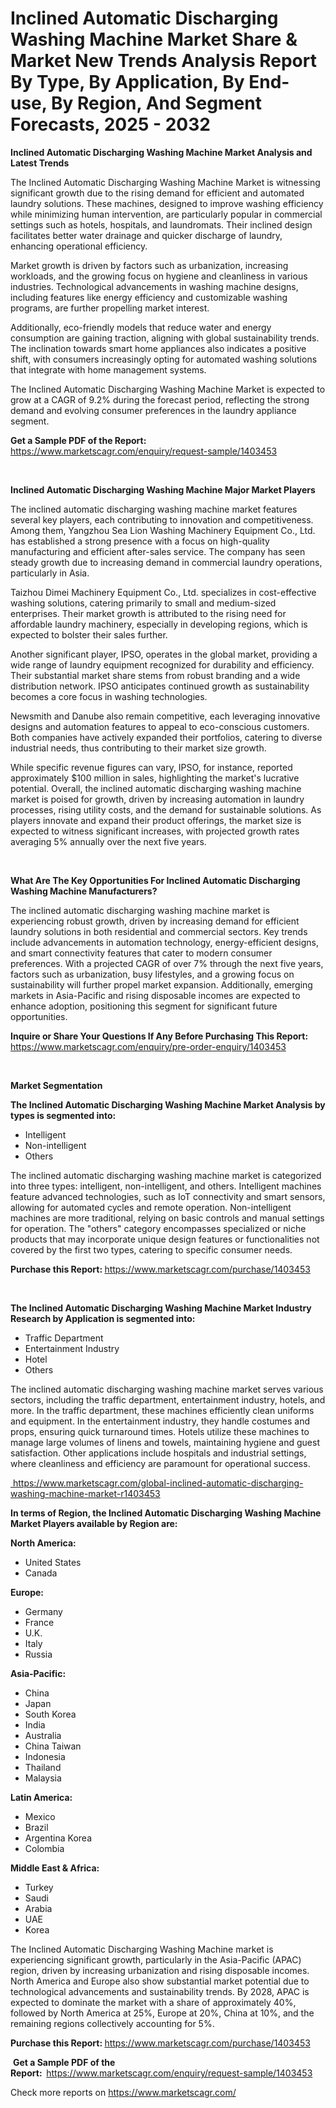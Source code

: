 <p><h1>Inclined Automatic Discharging Washing Machine Market Share & Market New Trends Analysis Report By Type, By Application, By End-use, By Region, And Segment Forecasts, 2025 - 2032</h1></p><p><strong>Inclined Automatic Discharging Washing Machine Market Analysis and Latest Trends</strong></p>
<p><p>The Inclined Automatic Discharging Washing Machine Market is witnessing significant growth due to the rising demand for efficient and automated laundry solutions. These machines, designed to improve washing efficiency while minimizing human intervention, are particularly popular in commercial settings such as hotels, hospitals, and laundromats. Their inclined design facilitates better water drainage and quicker discharge of laundry, enhancing operational efficiency.</p><p>Market growth is driven by factors such as urbanization, increasing workloads, and the growing focus on hygiene and cleanliness in various industries. Technological advancements in washing machine designs, including features like energy efficiency and customizable washing programs, are further propelling market interest.</p><p>Additionally, eco-friendly models that reduce water and energy consumption are gaining traction, aligning with global sustainability trends. The inclination towards smart home appliances also indicates a positive shift, with consumers increasingly opting for automated washing solutions that integrate with home management systems. </p><p>The Inclined Automatic Discharging Washing Machine Market is expected to grow at a CAGR of 9.2% during the forecast period, reflecting the strong demand and evolving consumer preferences in the laundry appliance segment.</p></p>
<p><strong>Get a Sample PDF of the Report:&nbsp;</strong> <a href="https://www.marketscagr.com/enquiry/request-sample/1403453?utm_campaign=1869&utm_medium=2&utm_source=Github&utm_content=ia&utm_term=13012025&utm_id=inclined-automatic-discharging-washing-machine">https://www.marketscagr.com/enquiry/request-sample/1403453</a></p>
<p>&nbsp;</p>
<p><strong>Inclined Automatic Discharging Washing Machine Major Market Players</strong></p>
<p><p>The inclined automatic discharging washing machine market features several key players, each contributing to innovation and competitiveness. Among them, Yangzhou Sea Lion Washing Machinery Equipment Co., Ltd. has established a strong presence with a focus on high-quality manufacturing and efficient after-sales service. The company has seen steady growth due to increasing demand in commercial laundry operations, particularly in Asia.</p><p>Taizhou Dimei Machinery Equipment Co., Ltd. specializes in cost-effective washing solutions, catering primarily to small and medium-sized enterprises. Their market growth is attributed to the rising need for affordable laundry machinery, especially in developing regions, which is expected to bolster their sales further.</p><p>Another significant player, IPSO, operates in the global market, providing a wide range of laundry equipment recognized for durability and efficiency. Their substantial market share stems from robust branding and a wide distribution network. IPSO anticipates continued growth as sustainability becomes a core focus in washing technologies.</p><p>Newsmith and Danube also remain competitive, each leveraging innovative designs and automation features to appeal to eco-conscious customers. Both companies have actively expanded their portfolios, catering to diverse industrial needs, thus contributing to their market size growth.</p><p>While specific revenue figures can vary, IPSO, for instance, reported approximately $100 million in sales, highlighting the market's lucrative potential. Overall, the inclined automatic discharging washing machine market is poised for growth, driven by increasing automation in laundry processes, rising utility costs, and the demand for sustainable solutions. As players innovate and expand their product offerings, the market size is expected to witness significant increases, with projected growth rates averaging 5% annually over the next five years.</p></p>
<p>&nbsp;</p>
<p><strong>What Are The Key Opportunities For Inclined Automatic Discharging Washing Machine Manufacturers?</strong></p>
<p><p>The inclined automatic discharging washing machine market is experiencing robust growth, driven by increasing demand for efficient laundry solutions in both residential and commercial sectors. Key trends include advancements in automation technology, energy-efficient designs, and smart connectivity features that cater to modern consumer preferences. With a projected CAGR of over 7% through the next five years, factors such as urbanization, busy lifestyles, and a growing focus on sustainability will further propel market expansion. Additionally, emerging markets in Asia-Pacific and rising disposable incomes are expected to enhance adoption, positioning this segment for significant future opportunities.</p></p>
<p><strong>Inquire or Share Your Questions If Any Before Purchasing This Report:</strong> <a href="https://www.marketscagr.com/enquiry/pre-order-enquiry/1403453?utm_campaign=1869&utm_medium=2&utm_source=Github&utm_content=ia&utm_term=13012025&utm_id=inclined-automatic-discharging-washing-machine">https://www.marketscagr.com/enquiry/pre-order-enquiry/1403453</a></p>
<p>&nbsp;</p>
<p><strong>Market Segmentation</strong></p>
<p><strong>The Inclined Automatic Discharging Washing Machine Market Analysis by types is segmented into:</strong></p>
<p><ul><li>Intelligent</li><li>Non-intelligent</li><li>Others</li></ul></p>
<p><p>The inclined automatic discharging washing machine market is categorized into three types: intelligent, non-intelligent, and others. Intelligent machines feature advanced technologies, such as IoT connectivity and smart sensors, allowing for automated cycles and remote operation. Non-intelligent machines are more traditional, relying on basic controls and manual settings for operation. The "others" category encompasses specialized or niche products that may incorporate unique design features or functionalities not covered by the first two types, catering to specific consumer needs.</p></p>
<p><strong>Purchase this Report:&nbsp;</strong><a href="https://www.marketscagr.com/purchase/1403453?utm_campaign=1869&utm_medium=2&utm_source=Github&utm_content=ia&utm_term=13012025&utm_id=inclined-automatic-discharging-washing-machine">https://www.marketscagr.com/purchase/1403453</a></p>
<p>&nbsp;</p>
<p><strong>The Inclined Automatic Discharging Washing Machine Market Industry Research by Application is segmented into:</strong></p>
<p><ul><li>Traffic Department</li><li>Entertainment Industry</li><li>Hotel</li><li>Others</li></ul></p>
<p><p>The inclined automatic discharging washing machine market serves various sectors, including the traffic department, entertainment industry, hotels, and more. In the traffic department, these machines efficiently clean uniforms and equipment. In the entertainment industry, they handle costumes and props, ensuring quick turnaround times. Hotels utilize these machines to manage large volumes of linens and towels, maintaining hygiene and guest satisfaction. Other applications include hospitals and industrial settings, where cleanliness and efficiency are paramount for operational success.</p></p>
<p><a href="https://www.marketscagr.com/global-inclined-automatic-discharging-washing-machine-market-r1403453?utm_campaign=1869&utm_medium=2&utm_source=Github&utm_content=ia&utm_term=13012025&utm_id=inclined-automatic-discharging-washing-machine">&nbsp;https://www.marketscagr.com/global-inclined-automatic-discharging-washing-machine-market-r1403453</a></p>
<p><strong>In terms of Region, the Inclined Automatic Discharging Washing Machine Market Players available by Region are:</strong></p>
<p>
    <p> <strong> North America: </strong>
        <ul>
            <li>United States</li>
            <li>Canada</li>
        </ul>
        </p> 
    <p> <strong> Europe: </strong>
        <ul>
            <li>Germany</li>
            <li>France</li>
            <li>U.K.</li>
            <li>Italy</li>
            <li>Russia</li>
        </ul>
        </p> 
    <p> <strong> Asia-Pacific: </strong>
        <ul>
            <li>China</li>
            <li>Japan</li>
            <li>South Korea</li>
            <li>India</li>
            <li>Australia</li>
            <li>China Taiwan</li>
            <li>Indonesia</li>
            <li>Thailand</li>
            <li>Malaysia</li>
        </ul>
        </p> 
    <p> <strong> Latin America: </strong>
        <ul>
            <li>Mexico</li>
            <li>Brazil</li>
            <li>Argentina Korea</li>
            <li>Colombia</li>
        </ul>
        </p> 
    <p> <strong> Middle East & Africa: </strong>
        <ul>
            <li>Turkey</li>
            <li>Saudi</li>
            <li>Arabia</li>
            <li>UAE</li>
            <li>Korea</li>
        </ul>
    </p>
    </p>
<p><p>The Inclined Automatic Discharging Washing Machine market is experiencing significant growth, particularly in the Asia-Pacific (APAC) region, driven by increasing urbanization and rising disposable incomes. North America and Europe also show substantial market potential due to technological advancements and sustainability trends. By 2028, APAC is expected to dominate the market with a share of approximately 40%, followed by North America at 25%, Europe at 20%, China at 10%, and the remaining regions collectively accounting for 5%.</p></p>
<p><strong>Purchase this Report: </strong><a href="https://www.marketscagr.com/purchase/1403453?utm_campaign=1869&utm_medium=2&utm_source=Github&utm_content=ia&utm_term=13012025&utm_id=inclined-automatic-discharging-washing-machine">https://www.marketscagr.com/purchase/1403453</a></p>
<p>&nbsp;<strong>Get a Sample PDF of the Report:&nbsp;&nbsp;</strong><a href="https://www.marketscagr.com/enquiry/request-sample/1403453?utm_campaign=1869&utm_medium=2&utm_source=Github&utm_content=ia&utm_term=13012025&utm_id=inclined-automatic-discharging-washing-machine">https://www.marketscagr.com/enquiry/request-sample/1403453</a></p>
<p><strong></strong></p>
<p>Check more reports on <a href="https://www.marketscagr.com/?utm_campaign=1869&utm_medium=2&utm_source=Github&utm_content=ia&utm_term=13012025&utm_id=inclined-automatic-discharging-washing-machine">https://www.marketscagr.com/</a></p>